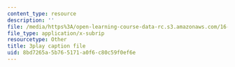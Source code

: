 ```yaml
---
content_type: resource
description: ''
file: /media/https%3A/open-learning-course-data-rc.s3.amazonaws.com/16-842-fundamentals-of-systems-engineering-fall-2015/8bd7265a5b765171a0f6c80c59f0ef6e_sOkQ4HBmZXo.vtt
file_type: application/x-subrip
resourcetype: Other
title: 3play caption file
uid: 8bd7265a-5b76-5171-a0f6-c80c59f0ef6e
---
```

